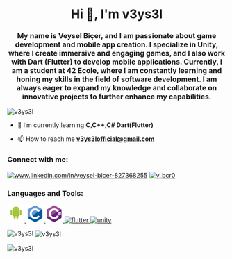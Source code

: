 <h1 align="center">Hi 👋, I'm v3ys3l</h1>
<h3 align="center">My name is Veysel Biçer, and I am passionate about game development and mobile app creation. I specialize in Unity, where I create immersive and engaging games, and I also work with Dart (Flutter) to develop mobile applications. Currently, I am a student at 42 Ecole, where I am constantly learning and honing my skills in the field of software development. I am always eager to expand my knowledge and collaborate on innovative projects to further enhance my capabilities.</h3>

<p align="left"> <img src="https://komarev.com/ghpvc/?username=v3ys3l&label=Profile%20views&color=0f0f0f&style=flat" alt="v3ys3l" /> </p>

- 🌱 I’m currently learning **C,C++,C# Dart(Flutter)**

- 📫 How to reach me **v3ys3lofficial@gmail.com**

<h3 align="left">Connect with me:</h3>
<p align="left">
<a href="https://linkedin.com/in/www.linkedin.com/in/veysel-bicer-827368255" target="blank"><img align="center" src="https://raw.githubusercontent.com/rahuldkjain/github-profile-readme-generator/master/src/images/icons/Social/linked-in-alt.svg" alt="www.linkedin.com/in/veysel-bicer-827368255" height="30" width="40" /></a>
<a href="https://instagram.com/v_bcr0" target="blank"><img align="center" src="https://raw.githubusercontent.com/rahuldkjain/github-profile-readme-generator/master/src/images/icons/Social/instagram.svg" alt="v_bcr0" height="30" width="40" /></a>
</p>

<h3 align="left">Languages and Tools:</h3>
<p align="left"> <a href="https://developer.android.com" target="_blank" rel="noreferrer"> <img src="https://raw.githubusercontent.com/devicons/devicon/master/icons/android/android-original-wordmark.svg" alt="android" width="40" height="40"/> </a> <a href="https://www.cprogramming.com/" target="_blank" rel="noreferrer"> <img src="https://raw.githubusercontent.com/devicons/devicon/master/icons/c/c-original.svg" alt="c" width="40" height="40"/> </a> <a href="https://www.w3schools.com/cs/" target="_blank" rel="noreferrer"> <img src="https://raw.githubusercontent.com/devicons/devicon/master/icons/csharp/csharp-original.svg" alt="csharp" width="40" height="40"/> </a> <a href="https://flutter.dev" target="_blank" rel="noreferrer"> <img src="https://www.vectorlogo.zone/logos/flutterio/flutterio-icon.svg" alt="flutter" width="40" height="40"/> </a> <a href="https://unity.com/" target="_blank" rel="noreferrer"> <img src="https://www.vectorlogo.zone/logos/unity3d/unity3d-icon.svg" alt="unity" width="40" height="40"/> </a> </p>

<p><img align="left" src="https://github-readme-stats.vercel.app/api/top-langs?username=v3ys3l&show_icons=true&locale=en&layout=compact" alt="v3ys3l" /></p>

<p>&nbsp;<img align="center" src="https://github-readme-stats.vercel.app/api?username=v3ys3l&show_icons=true&locale=en" alt="v3ys3l" /></p>

<p><img align="center" src="https://github-readme-streak-stats.herokuapp.com/?user=v3ys3l&theme=default" alt="v3ys3l" /></p>
